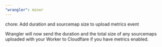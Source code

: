 ```yaml
---
"wrangler": minor
---
```


chore: Add duration and sourcemap size to upload metrics event

Wrangler will now send the duration and the total size of any sourcemaps uploaded with your Worker to Cloudflare if you have metrics enabled.
